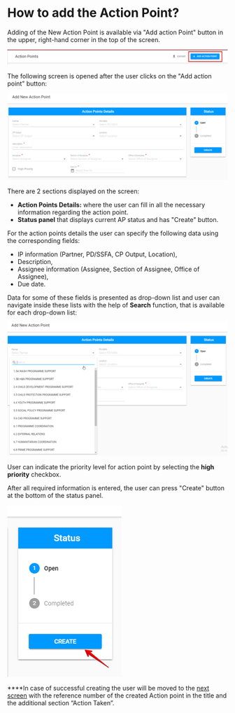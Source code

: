 # How to add the Action Point?

Adding of the New Action Point is available via "Add action Point" button in the upper, right-hand corner in the top of the screen.  


![Top of the screen with  &quot;Add action point&quot; button](../../.gitbook/assets/10.png)

The following screen is opened after the user clicks on the "Add action point" button:

![Add New Action Point screen](../../.gitbook/assets/4%20%281%29.png)

There are 2 sections displayed on the screen: 

* **Action Points Details:** where the user can fill in all the necessary information regarding the action point.
* **Status panel** that displays current AP status and has "Create" button.

For the action points details the user can specify the following data using the corresponding fields: 

* IP information \(Partner, PD/SSFA, CP Output, Location\),
* Description,
* Assignee information \(Assignee, Section of Assignee, Office of Assignee\),
* Due date.

Data for some of these fields is presented as drop-down list and user can navigate inside these lists with the help of **Search** function, that is available for each drop-down list:

![Searching for drop-down list](../../.gitbook/assets/5%20%282%29.png)

User can indicate the priority level for action point by selecting the **high priority** checkbox.

After all required information is entered, the user can press "Create" button at the bottom of the status panel.

![Create button](../../.gitbook/assets/13%20%281%29.png)

  
****In case of successful creating the user will be moved to the [next screen](created-opened-action-point.md) with the reference number of the created Action point in the title and the additional section “Action Taken”.

